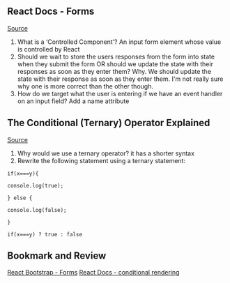 ## React Docs - Forms
[Source](https://legacy.reactjs.org/docs/forms.html)

1. What is a ‘Controlled Component’? An input form element whose value is controlled by React
2. Should we wait to store the users responses from the form into state when they submit the form OR should we update the state with their responses as soon as they enter them? Why. We should update the state with their response as soon as they enter them. I'm not really sure why one is more correct than the other though. 
3. How do we target what the user is entering if we have an event handler on an input field? Add a name attribute


## The Conditional (Ternary) Operator Explained
[Source](https://codeburst.io/javascript-the-conditional-ternary-operator-explained-cac7218beeff)

1. Why would we use a ternary operator? it has a shorter syntax
2. Rewrite the following statement using a ternary statement:

`if(x===y){`

  `console.log(true);`

`} else {`

  `console.log(false);`

`}`

`if(x===y) ? true : false`

## Bookmark and Review
[React Bootstrap - Forms](https://react-bootstrap.github.io/forms/overview/)
[React Docs - conditional rendering](https://legacy.reactjs.org/docs/conditional-rendering.html)
